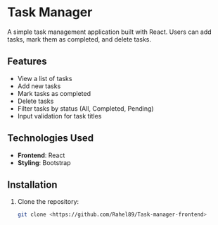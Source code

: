 # Task Manager

A simple task management application built with React. Users can add tasks, mark them as completed, and delete tasks.

## Features

- View a list of tasks
- Add new tasks
- Mark tasks as completed
- Delete tasks
- Filter tasks by status (All, Completed, Pending)
- Input validation for task titles

## Technologies Used

- **Frontend**: React
- **Styling**: Bootstrap

## Installation

1. Clone the repository:
   ```bash
   git clone <https://github.com/Rahel89/Task-manager-frontend>
   ```
